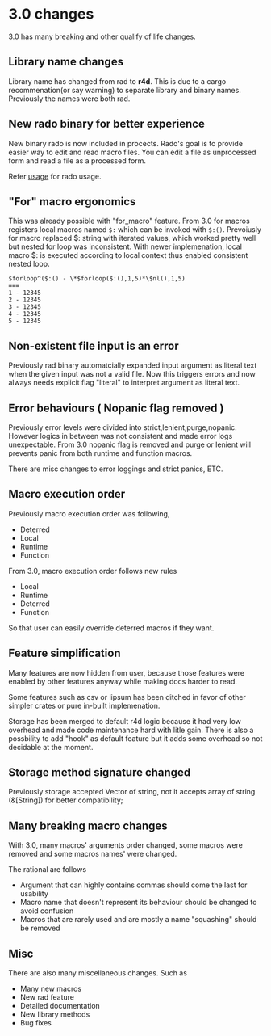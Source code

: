 # 3.0 changes

3.0 has many breaking and other qualify of life changes.

## Library name changes

Library name has changed from rad to **r4d**. This is due to a cargo
recommenation(or say warning) to separate library and binary names. Previously
the names were both rad.

## New rado binary for better experience

New binary rado is now included in procects. Rado's goal is to provide easier
way to edit and read macro files. You can edit a file as unprocessed form and
read a file as a processed form.

Refer [usage](./usage.md) for rado usage.

## "For" macro ergonomics

This was already possible with "for\_macro" feature. From 3.0 for macros
registers local macros named ```$:``` which can be invoked with ```$:()```.
Prevoiusly for macro replaced $: string with iterated values, which worked
pretty well but nested for loop was inconsistent. With newer implemenation,
local macro $: is executed according to local context thus enabled
consistent nested loop.

```
$forloop^($:() - \*$forloop($:(),1,5)*\$nl(),1,5)
===
1 - 12345
2 - 12345
3 - 12345
4 - 12345
5 - 12345
```

## Non-existent file input is an error

Previously rad binary automatcially expanded input argument as literal text
when the given input was not a valid file. Now this triggers errors and now
always needs explicit flag "literal" to interpret argument as literal text.

## Error behaviours ( Nopanic flag removed )

Previously error levels were divided into strict,lenient,purge,nopanic. However
logics in between was not consistent and made error logs unexpectable. From 3.0
nopanic flag is removed and purge or lenient will prevents panic from both
runtime and function macros.

There are misc changes to error loggings and strict panics, ETC.

## Macro execution order

Previously macro execution order was following,
- Deterred
- Local
- Runtime
- Function

From 3.0, macro execution order follows new rules
- Local
- Runtime
- Deterred
- Function

So that user can easily override deterred macros if they want.

## Feature simplification

Many features are now hidden from user, because those features were enabled by
other features anyway while making docs harder to read.

Some features such as csv or lipsum has been ditched in favor of other simpler
crates or pure in-built implemenation.

Storage has been merged to default r4d logic because it had very low overhead
and made code maintenance hard with litle gain. There is also a possbility to
add "hook" as default feature but it adds some overhead so not decidable at the
moment.

## Storage method signature changed

Previously storage accepted Vector of string, not it accepts array of string
(&[String]) for better compatibility;

## Many breaking macro changes

With 3.0, many macros' arguments order changed, some macros were removed and
some macros names' were changed.

The rational are follows

- Argument that can highly contains commas should come the last for usability
- Macro name that doesn't represent its behaviour should be changed to avoid
confusion
- Macros that are rarely used and are mostly a name "squashing" should be
removed

## Misc

There are also many miscellaneous changes. Such as

- Many new macros
- New rad feature
- Detailed documentation
- New library methods
- Bug fixes
